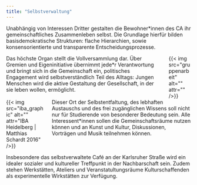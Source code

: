 ```yaml
---
title: "Selbstverwaltung"
---
```

Unabhängig von Interessen Dritter gestalten die Bewohner*innen des CA ihr gemeinschaftliches Zusammenleben selbst. Die Grundlage hierfür bilden basisdemokratische Strukturen: flache Hierarchien, sowie konsensorientierte und transparente Entscheidungsprozesse.

<div class="columns">
    <div class="column">
    Das höchste Organ stellt die Vollversammlung dar. Über Gremien und Eigeninitiative übernimmt jede*r Verantwortung und bringt sich in die Gemeinschaft ein, politisches Engagement wird selbstverständlich Teil des Alltags: Jungen Menschen wird die aktive Gestaltung der Gesellschaft, in der sie leben wollen, ermöglicht.
    </div>
    <div class="column">
        {{< img src="gruppenarbeit" alt="" attr="" />}}
    </div>
</div>

<div class="columns">
    <div class="column">
    {{< img src="iba_graphic" alt="" attr="IBA Heidelberg | Matthias Schardt 2016" />}}
    </div>
    <div class="column">
    Dieser Ort der Selbstentfaltung, des lebhaften Austauschs und des frei
    zugänglichen Wissens soll nicht nur für Studierende von besonderer Bedeutung
    sein. Alle Interessent*innen sollen die Gemeinschaftsräume nutzen können und an Kunst und Kultur, Diskussionen, Vorträgen und Musik teilnehmen können.
    </div>
</div>

Insbesondere das selbstverwaltete Café an der Karlsruher Straße wird ein idealer sozialer und kultureller Treffpunkt in der Nachbarschaft sein.
Zudem stehen Werkstätten, Ateliers und Veranstatultungsräume Kulturschaffenden als experimentelle Wirkstätten zur Verfügung.
